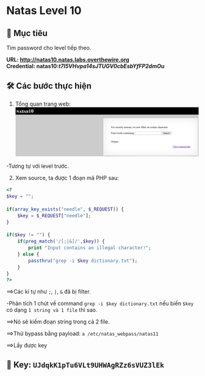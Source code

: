 # Natas Level 10

## 🔑 Mục tiêu
Tìm password cho level tiếp theo.

**URL: http://natas10.natas.labs.overthewire.org**     
**Credential: natas10:*t7I5VHvpa14sJTUGV0cbEsbYfFP2dmOu***

## 🛠️ Các bước thực hiện
1. Tổng quan trang web:    
![alt text](Image/Natas10-1.png)

-Tương tự với level trước.

2. Xem source, ta được 1 đoạn mã PHP sau:   
```PHP
<?
$key = "";

if(array_key_exists("needle", $_REQUEST)) {
    $key = $_REQUEST["needle"];
}

if($key != "") {
    if(preg_match('/[;|&]/',$key)) {
        print "Input contains an illegal character!";
    } else {
        passthru("grep -i $key dictionary.txt");
    }
}
?>
```

==>Các kí tự như ```;```, ```|```, ```&``` đã bị filter.   

-Phân tích 1 chút về command ```grep -i $key dictionary.txt``` nếu biến ```$key``` có dạng ```1 string và 1 file``` thì sao.   

==>Nó sẽ kiếm đoạn string trong cả 2 file.

==>Thử bypass bằng payload: ```a /etc/natas_webpass/natas11```

==>Lấy được key



## 📌 Key: ```UJdqkK1pTu6VLt9UHWAgRZz6sVUZ3lEk```